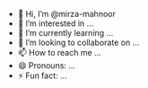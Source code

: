 - 👋 Hi, I’m @mirza-mahnoor
- 👀 I’m interested in ...
- 🌱 I’m currently learning ...
- 💞️ I’m looking to collaborate on ...
- 📫 How to reach me ...
- 😄 Pronouns: ...
- ⚡ Fun fact: ...

<!---
mirza-mahnoor/mirza-mahnoor is a ✨ special ✨ repository because its `README.md` (this file) appears on your GitHub profile.
You can click the Preview link to take a look at your changes.
--->
